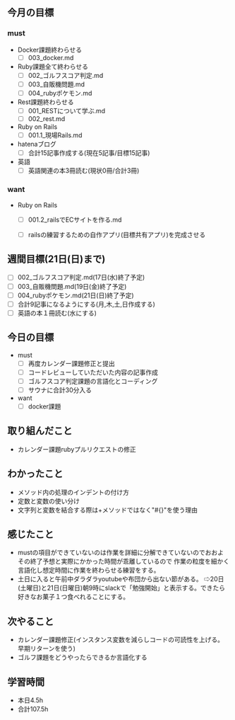 ## 今月の目標
### must
  - Docker課題終わらせる
    - [ ]  003_docker.md
  - Ruby課題全て終わらせる
    - [ ] 002_ゴルフスコア判定.md
    - [ ] 003_自販機問題.md
    - [ ] 004_rubyポケモン.md
  - Rest課題終わらせる
    - [ ] 001_RESTについて学ぶ.md
    - [ ] 002_rest.md
  - Ruby on Rails
    - [ ] 001.1_現場Rails.md
  - hatenaブログ
    - [ ]  合計15記事作成する(現在5記事/目標15記事)
  - 英語
    - [ ]  英語関連の本3冊読む(現状0冊/合計3冊)
### want
  - Ruby on Rails
    - [ ]  001.2_railsでECサイトを作る.md
    - [ ]  railsの練習するための自作アプリ(目標共有アプリ)を完成させる



## 週間目標(21日(日)まで)
  - [ ] 002_ゴルフスコア判定.md(17日(水)終了予定)
  - [ ] 003_自販機問題.md(19日(金)終了予定)
  - [ ] 004_rubyポケモン.md(21日(日)終了予定)
  - [ ] 合計9記事になるようにする(月,木,土,日作成する)
  - [ ] 英語の本１冊読む(水にする)

## 今日の目標
- must
  - [ ] 再度カレンダー課題修正と提出 
  - [ ] コードレビューしていただいた内容の記事作成
  - [ ] ゴルフスコア判定課題の言語化とコーディング
  - [ ] サウナに合計30分入る

-  want
   - [ ] docker課題
  　　
## 取り組んだこと
- カレンダー課題rubyプルリクエストの修正
## わかったこと
- メソッド内の処理のインデントの付け方
- 定数と変数の使い分け
- 文字列と変数を結合する際は+メソッドではなく"#{}"を使う理由

## 感じたこと
- mustの項目ができていないのは作業を詳細に分解できていないのでおおよその終了予想と実際にかかった時間が乖離しているので
  作業の粒度を細かく言語化し想定時間に作業を終わらせる練習をする。
- 土日に入ると午前中ダラダラyoutubeや布団から出ない節がある。
  ⇨20日(土曜日)と21日(日曜日)朝9時にslackで「勉強開始」と表示する。できたら好きなお菓子１つ食べれることにする。
## 次やること
- カレンダー課題修正(インスタンス変数を減らしコードの可読性を上げる。早期リターンを使う)
- ゴルフ課題をどうやったらできるか言語化する

## 学習時間
- 本日4.5h
- 合計107.5h
